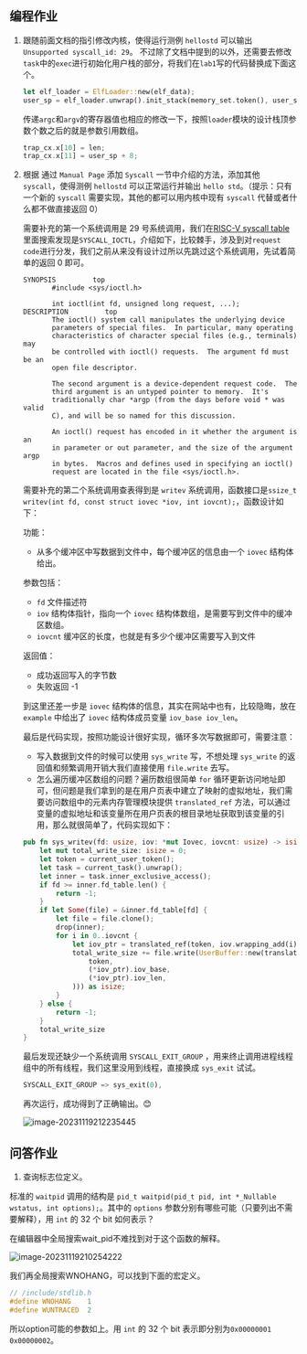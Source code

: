 ## 编程作业
1. 跟随前面文档的指引修改内核，使得运行测例 `hellostd` 可以输出 `Unsupported syscall_id: 29`。
   不过除了文档中提到的以外，还需要去修改`task`中的`exec`进行初始化用户栈的部分，将我们在`lab1`写的代码替换成下面这个。

   ```rust
   let elf_loader = ElfLoader::new(elf_data);
   user_sp = elf_loader.unwrap().init_stack(memory_set.token(), user_sp, args);
   ```
   传递`argc`和`argv`的寄存器值也相应的修改一下，按照`loader`模块的设计栈顶参数个数之后的就是参数引用数组。
   
   ```rust
   trap_cx.x[10] = len;
   trap_cx.x[11] = user_sp + 8;
   ```
   
2. 根据 通过 `Manual Page` 添加 `Syscall` 一节中介绍的方法，添加其他 `syscall`，使得测例 `hellostd` 可以正常运行并输出 `hello std`。（提示：只有一个新的 `syscall` 需要实现，其他的都可以用内核中现有 `syscall` 代替或者什么都不做直接返回 0）

   需要补充的第一个系统调用是 29 号系统调用，我们在[RISC-V syscall table](https://jborza.com/post/2021-05-11-riscv-linux-syscalls/) 里面搜索发现是`SYSCALL_IOCTL`，介绍如下，比较棘手，涉及到对`request code`进行分发，我们之前从来没有设计过所以先跳过这个系统调用，先试着简单的返回 0 即可。

   ```
   SYNOPSIS         top
          #include <sys/ioctl.h>
   
          int ioctl(int fd, unsigned long request, ...);
   DESCRIPTION         top
          The ioctl() system call manipulates the underlying device
          parameters of special files.  In particular, many operating
          characteristics of character special files (e.g., terminals) may
          be controlled with ioctl() requests.  The argument fd must be an
          open file descriptor.
   
          The second argument is a device-dependent request code.  The
          third argument is an untyped pointer to memory.  It's
          traditionally char *argp (from the days before void * was valid
          C), and will be so named for this discussion.
   
          An ioctl() request has encoded in it whether the argument is an
          in parameter or out parameter, and the size of the argument argp
          in bytes.  Macros and defines used in specifying an ioctl()
          request are located in the file <sys/ioctl.h>.
   ```

   需要补充的第二个系统调用查表得到是 `writev` 系统调用，函数接口是`ssize_t writev(int fd, const struct iovec *iov, int iovcnt);`，函数设计如下：

   功能：

   - 从多个缓冲区中写数据到文件中，每个缓冲区的信息由一个 `iovec` 结构体给出。

   参数包括：

   - `fd` 文件描述符
   - `iov`  结构体指针，指向一个 `iovec` 结构体数组，是需要写到文件中的缓冲区数组。
   - `iovcnt` 缓冲区的长度，也就是有多少个缓冲区需要写入到文件

   返回值：

   - 成功返回写入的字节数
   - 失败返回 -1

   到这里还差一步是 `iovec` 结构体的信息，其实在网站中也有，比较隐晦，放在 `example` 中给出了 `iovec` 结构体成员变量 `iov_base iov_len`。

   最后是代码实现，按照功能设计很好实现，循环多次写数据即可，需要注意：

   - 写入数据到文件的时候可以使用 `sys_write` 写，不想处理 `sys_write` 的返回值和频繁调用开销大我们直接使用 `file.write` 去写。
   - 怎么遍历缓冲区数组的问题？遍历数组很简单 `for` 循环更新访问地址即可，但问题是我们拿到的是在用户页表中建立了映射的虚拟地址，我们需要访问数组中的元素内存管理模块提供 `translated_ref` 方法，可以通过变量的虚拟地址和该变量所在用户页表的根目录地址获取到该变量的引用，那么就很简单了，代码实现如下：

   ```rust
   pub fn sys_writev(fd: usize, iov: *mut Iovec, iovcnt: usize) -> isize {
       let mut total_write_size: isize = 0;
       let token = current_user_token();
       let task = current_task().unwrap();
       let inner = task.inner_exclusive_access();
       if fd >= inner.fd_table.len() {
           return -1;
       }
       if let Some(file) = &inner.fd_table[fd] {
           let file = file.clone();
           drop(inner);
           for i in 0..iovcnt {
               let iov_ptr = translated_ref(token, iov.wrapping_add(i));
               total_write_size += file.write(UserBuffer::new(translated_byte_buffer(
                   token,
                   (*iov_ptr).iov_base,
                   (*iov_ptr).iov_len,
               ))) as isize;
           }
       } else {
           return -1;
       }
       total_write_size
   }
   ```

   最后发现还缺少一个系统调用 `SYSCALL_EXIT_GROUP` ，用来终止调用进程线程组中的所有线程，我们这里没用到线程，直接换成 `sys_exit` 试试。

   ```rust
   SYSCALL_EXIT_GROUP => sys_exit(0),
   ```

   再次运行，成功得到了正确输出。😊

   ![image-20231119212235445](https://jgox-image-1316409677.cos.ap-guangzhou.myqcloud.com/blog/image-20231119212235445.png)

## 问答作业

1. 查询标志位定义。

标准的 `waitpid` 调用的结构是 `pid_t waitpid(pid_t pid, int *_Nullable wstatus, int options);`。其中的 `options` 参数分别有哪些可能（只要列出不需要解释），用 `int` 的 32 个 bit 如何表示？

在编辑器中全局搜索wait_pid不难找到对于这个函数的解释。

![image-20231119210254222](https://jgox-image-1316409677.cos.ap-guangzhou.myqcloud.com/blog/image-20231119210254222.png)

我们再全局搜索WNOHANG，可以找到下面的宏定义。

```c
// /include/stdlib.h
#define WNOHANG    1
#define WUNTRACED  2
```

所以option可能的参数如上。用 `int` 的 32 个 bit 表示即分别为`0x00000001` `0x00000002`。



